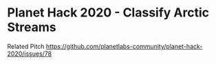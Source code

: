 # Planet Hack 2020 - Classify Arctic Streams
Related Pitch https://github.com/planetlabs-community/planet-hack-2020/issues/78
